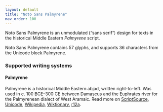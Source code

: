 ```yaml
---
layout: default
title: "Noto Sans Palmyrene"
nav_order: 100
---
```

Noto Sans Palmyrene is an unmodulated (“sans serif”) design for texts in the historical Middle Eastern _Palmyrene_ script. 

Noto Sans Palmyrene contains 57 glyphs, and supports 36 characters from the Unicode block Palmyrene.


### Supported writing systems


#### Palmyrene

Palmyrene is a historical Middle Eastern abjad, written right-to-left. Was used in c. 100 BCE–300 CE between Damascus and the Euphrates river for the Palmyrenean dialect of West Aramaic. Read more on [ScriptSource](https://scriptsource.org/scr/Palm), [Unicode](https://www.unicode.org/versions/Unicode13.0.0/ch10.pdf#G29599), [Wikipedia](https://en.wikipedia.org/wiki/ISO_15924:Palm), [Wiktionary](https://en.wiktionary.org/wiki/Category:Palmyrene_script), [r12a](https://r12a.github.io/scripts/links?iso=Palm).

